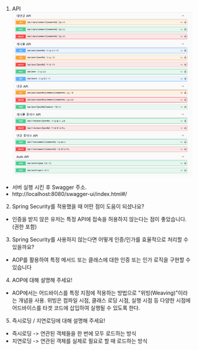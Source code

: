 1. API
![img_3.png](img_3.png)
- 서버 실행 시킨 후 Swagger 주소.
- http://localhost:8080/swagger-ui/index.html#/
2. Spring Security를 적용했을 때 어떤 점이 도움이 되셨나요?
- 인증을 받지 않은 유저는 특정 API에 접속을 허용하지 않는다는 점이 좋았습니다. (권한 포함)
3. Spring Security를 사용하지 않는다면 어떻게 인증/인가를 효율적으로 처리할 수 있을까요?
- AOP를 활용하여 특정 메서드 또는 클래스에 대한 인증 또는 인가 로직을 구현할 수 있습니다
4. AOP에 대해 설명해 주세요!
- AOP에서는 어드바이스를 특정 지점에 적용하는 방법으로 "위빙(Weaving)"이라는 개념을 사용. 위빙은 컴파일 시점, 클래스 로딩 시점, 실행 시점 등 다양한 시점에 어드바이스를 타겟 코드에 삽입하여 실행될 수 있도록 한다.
5. 즉시로딩 / 지연로딩에 대해 설명해 주세요!
- 즉시로딩 -> 연관된 객체들을 한 번에 모두 로드하는 방식
- 지연로딩 -> 연관된 객체를 실제로 필요로 할 때 로드하는 방식
